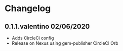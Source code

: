 Changelog
=========

## 0.1.1.valentino 02/06/2020
  * Adds CircleCi config
  * Release on Nexus using gem-publisher CircleCI Orb
